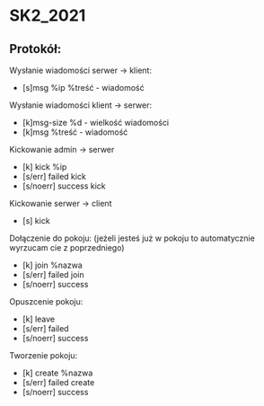 # SK2_2021

## Protokół:
Wysłanie wiadomości serwer -> klient:
- [s]msg %ip %treść - wiadomość

Wysłanie wiadomości klient -> serwer:
- [k]msg-size %d - wielkość wiadomości
- [k]msg %treść - wiadomość

Kickowanie admin -> serwer
- [k] kick %ip
- [s/err] failed kick
- [s/noerr] success kick

Kickowanie serwer -> client
- [s] kick

Dołączenie do pokoju: (jeżeli jesteś już w pokoju to automatycznie wyrzucam cie z poprzedniego)
- [k] join %nazwa
- [s/err] failed join
- [s/noerr] success

Opuszcenie pokoju:
- [k] leave
- [s/err] failed
- [s/noerr] success

Tworzenie pokoju: 
- [k] create %nazwa
- [s/err] failed create
- [s/noerr] success



